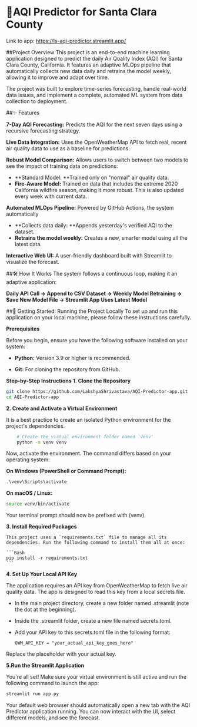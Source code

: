 # 💨AQI Predictor for Santa Clara County

Link to app: https://ls-aqi-predictor.streamlit.app/

##Project Overview
This project is an end-to-end machine learning application designed to predict the daily Air Quality Index (AQI) for Santa Clara County, California. It features an adaptive MLOps pipeline that automatically collects new data daily and retrains the model weekly, allowing it to improve and adapt over time.

The project was built to explore time-series forecasting, handle real-world data issues, and implement a complete, automated ML system from data collection to deployment.

##✨ Features

**7-Day AQI Forecasting:** Predicts the AQI for the next seven days using a recursive forecasting strategy.

**Live Data Integration:** Uses the OpenWeatherMap API to fetch real, recent air quality data to use as a baseline for predictions.

**Robust Model Comparison:** Allows users to switch between two models to see the impact of training data on predictions:

- **Standard Model: **Trained only on "normal" air quality data.
- **Fire-Aware Model:** Trained on data that includes the extreme 2020 California wildfire season, making it more robust. This is also updated every week with current data.

**Automated MLOps Pipeline:** Powered by GitHub Actions, the system automatically
- **Collects data daily: **Appends yesterday's verified AQI to the dataset.
- **Retrains the model weekly:** Creates a new, smarter model using all the latest data.

**Interactive Web UI:** A user-friendly dashboard built with Streamlit to visualize the forecast.

##🛠️ How It Works
The system follows a continuous loop, making it an adaptive application:

**Daily API Call -> Append to CSV Dataset -> Weekly Model Retraining -> Save New Model File -> Streamlit App Uses Latest Model**

##🚀 Getting Started: Running the Project Locally
To set up and run this application on your local machine, please follow these instructions carefully.

**Prerequisites**

Before you begin, ensure you have the following software installed on your system:

- **Python:** Version 3.9 or higher is recommended.

- **Git:** For cloning the repository from GitHub.

**Step-by-Step Instructions**
**1. Clone the Repository**

``` Bash
git clone https://github.com/LakshyaShrivastava/AQI-Predictor-app.git
cd AQI-Predictor-app
```

**2. Create and Activate a Virtual Environment**

It is a best practice to create an isolated Python environment for the project's dependencies.

```Bash
	# Create the virtual environment folder named 'venv'
	python -m venv venv
```
Now, activate the environment. The command differs based on your operating system:

**On Windows (PowerShell or Command Prompt):**

```PowerShell
.\venv\Scripts\activate
```
**On macOS / Linux:**

```Bash
source venv/bin/activate
```
Your terminal prompt should now be prefixed with (venv).

**3. Install Required Packages**

	This project uses a `requirements.txt` file to manage all its dependencies. Run the following command to install them all at once:

	```Bash
	pip install -r requirements.txt
	```

**4. Set Up Your Local API Key**

The application requires an API key from OpenWeatherMap to fetch live air quality data. The app is designed to read this key from a local secrets file.

- In the main project directory, create a new folder named .streamlit (note the dot at the beginning).

- Inside the .streamlit folder, create a new file named secrets.toml.

- Add your API key to this secrets.toml file in the following format:

	```
	OWM_API_KEY = "your_actual_api_key_goes_here"
	```

Replace the placeholder with your actual key.

**5.Run the Streamlit Application**

You're all set! Make sure your virtual environment is still active and run the following command to launch the app:

```Bash
streamlit run app.py
```
Your default web browser should automatically open a new tab with the AQI Predictor application running. You can now interact with the UI, select different models, and see the forecast.
